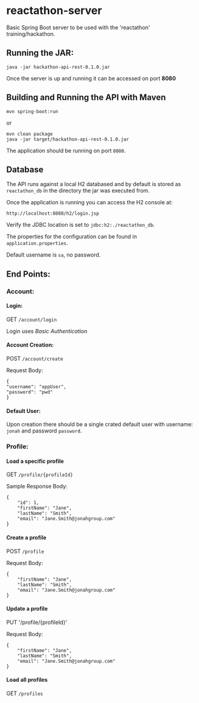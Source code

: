 # reactathon-server
Basic Spring Boot server to be used with the 'reactathon' training/hackathon.

## Running the JAR:

`java -jar hackathon-api-rest-0.1.0.jar`

Once the server is up and running it can be accessed on port **8080**


## Building and Running the API with Maven

`mvn spring-boot:run`

or

```
mvn clean package
java -jar target/hackathon-api-rest-0.1.0.jar
```

The application should be running on port `8080`.

## Database

The API runs against a local H2 databased and by default is stored as `reactathon_db` in the directory the jar was executed from.

Once the application is running you can access the H2 console at:

`http://localhost:8080/h2/login.jsp`

Verify the JDBC location is set to `jdbc:h2:./reactathon_db`.

The properties for the configuration can be found in `application.properties`.

Default username is `sa`, no password.


## End Points:

### Account:

#### Login:

GET `/account/login`

Login uses *Basic Authentication*

#### Account Creation:

POST `/account/create`

Request Body:

```
{
"username": "appUser",
"password": "pwd"
}
```

#### Default User:

Upon creation there should be a single crated default user with username: `jonah` and password `password`.

### Profile:

#### Load a specific profile

GET `/profile/{profileId}`

Sample Response Body:
```
{
    "id": 1,
    "firstName": "Jane",
    "lastName": "Smith",
    "email": "Jane.Smith@jonahgroup.com"
}
```

#### Create a profile

POST `/profile`

Request Body:
```
{
    "firstName": "Jane",
    "lastName": "Smith",
    "email": "Jane.Smith@jonahgroup.com"
}
```

#### Update a profile

PUT '/profile/{profileId}'

Request Body:
```
{
    "firstName": "Jane",
    "lastName": "Smith",
    "email": "Jane.Smith@jonahgroup.com"
}
```

#### Load all profiles

GET `/profiles`